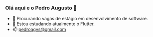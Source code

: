 ### Olá aqui e o Pedro Augusto 👋
- 🔭 Procurando vagas de estágio em desenvolvimento de software.
- 🌱 Estou estudando atualmente o Flutter.
- 📫 pedroagvs@gmail.com
